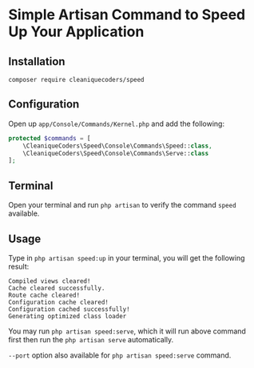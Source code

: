 # Simple Artisan Command to Speed Up Your Application

## Installation

	composer require cleaniquecoders/speed

## Configuration

Open up `app/Console/Commands/Kernel.php` and add the following:

```php
protected $commands = [
    \CleaniqueCoders\Speed\Console\Commands\Speed::class,
    \CleaniqueCoders\Speed\Console\Commands\Serve::class
];
```

## Terminal

Open your terminal and run `php artisan` to verify the command `speed` available.

## Usage

Type in `php artisan speed:up` in your terminal, you will get the following result:

	Compiled views cleared!
	Cache cleared successfully.
	Route cache cleared!
	Configuration cache cleared!
	Configuration cached successfully!
	Generating optimized class loader

You may run `php artisan speed:serve`, which it will run above command first then run the `php artisan serve` automatically.

`--port` option also available for `php artisan speed:serve` command.